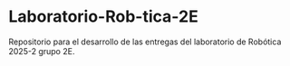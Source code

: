 # Laboratorio-Rob-tica-2E
Repositorio para el desarrollo de las entregas del laboratorio de Robótica 2025-2 grupo 2E.
